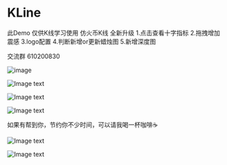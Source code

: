 # KLine 
此Demo 仅供K线学习使用 
仿火币K线 全新升级 
1.点击查看十字指标
2.拖拽增加震感
3.logo配置
4.判断新增or更新蜡烛图
5.新增深度图

交流群 610200830

![image](https://github.com/mercyxu/KLine/blob/master/WechatIMG1.jpeg)

![Image text](https://github.com/mercyxu/KLine/blob/master/WechatIMG2.jpeg)

![Image text](https://github.com/mercyxu/KLine/blob/master/WechatIMG4.jpeg)

![Image text](https://github.com/mercyxu/KLine/blob/master/WechatIMG5.jpeg)

如果有帮到你，节约你不少时间，可以请我喝一杯咖啡☕️

![Image text](https://github.com/mercyxu/KLine/blob/master/WechatIMG8.jpeg)

![Image text](https://github.com/mercyxu/KLine/blob/master/WechatIMG9.jpeg)
